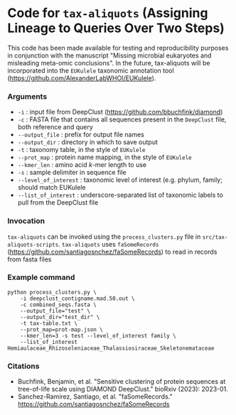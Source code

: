 # Code for `tax-aliquots` (Assigning Lineage to Queries Over Two Steps)

This code has been made available for testing and reproducibility purposes in conjunction with the manuscript "Missing microbial eukaryotes and misleading meta-omic conclusions". In the future, tax-aliquots will be incorporated into the `EUKulele` taxonomic annotation tool (https://github.com/AlexanderLabWHOI/EUKulele).

### Arguments

* `-i` : input file from DeepClust (https://github.com/bbuchfink/diamond)
* `-c` : FASTA file that contains all sequences present in the `DeepClust` file, both reference and query
* `--output_file` : prefix for output file names
* `--output_dir` : directory in which to save output
* `-t` : taxonomy table, in the style of `EUKulele`
* `--prot_map` : protein name mapping, in the style of `EUKulele`
* `--kmer_len` : amino acid _k_-mer length to use
* `-s` : sample delimiter in sequence file
* `--level_of_interest` : taxonomic level of interest (e.g. phylum, family; should match EUKulele
* `--list_of_interest` : underscore-separated list of taxonomic labels to pull from the DeepClust file

### Invocation
`tax-aliquots` can be invoked using the `process_clusters.py` file in `src/tax-aliquots-scripts`. `tax-aliquots` uses `faSomeRecords` (https://github.com/santiagosnchez/faSomeRecords) to read in records from fasta files

### Example command

```
python process_clusters.py \
    -i deepclust_contigname.mad.50.out \
    -c combined_seqs.fasta \
    --output_file="test" \
    --output_dir="test_dir" \
    -t tax-table.txt \
    --prot_map=prot-map.json \
    --kmer_len=3 -s test --level_of_interest family \
    --list_of_interest Hemiaulaceae_Rhizosoleniaceae_Thalassiosiraceae_Skeletonemataceae
```

### Citations

- Buchfink, Benjamin, et al. "Sensitive clustering of protein sequences at tree-of-life scale using DIAMOND DeepClust." bioRxiv (2023): 2023-01.
- Sanchez-Ramirez, Santiago, et al. "faSomeRecords." https://github.com/santiagosnchez/faSomeRecords
